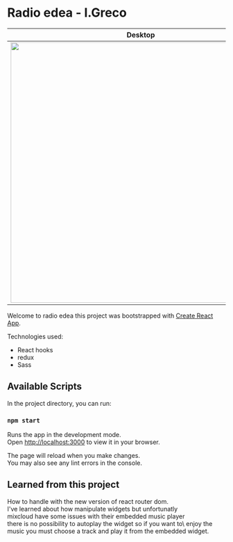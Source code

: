 # Radio edea - I.Greco

Desktop             |  Mobile
:-------------------------:|:---------------------:
<img src=https://i.ibb.co/ggdVykp/Screenshot-desk.png width=600>  |  <img src=https://i.ibb.co/ck2CNsj/Screenshot-mobile.png width=265>

Welcome to radio edea this project was bootstrapped with [Create React App](https://github.com/facebook/create-react-app).

Technologies used: 
- React hooks
- redux
- Sass

## Available Scripts

In the project directory, you can run:

### `npm start`

Runs the app in the development mode.\
Open [http://localhost:3000](http://localhost:3000) to view it in your browser.

The page will reload when you make changes.\
You may also see any lint errors in the console.

## Learned from this project

How to handle with the new version of react router dom.\
I've learned about how manipulate widgets but unfortunatly\
mixcloud have some issues with their embedded music player\
there is no possibility to autoplay the widget so if you want to\ enjoy the music you must choose a track and play it from the embedded widget.
